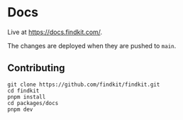 # Docs

Live at <https://docs.findkit.com/>.

The changes are deployed when they are pushed to `main`.

## Contributing

```
git clone https://github.com/findkit/findkit.git
cd findkit
pnpm install
cd packages/docs
pnpm dev
```
